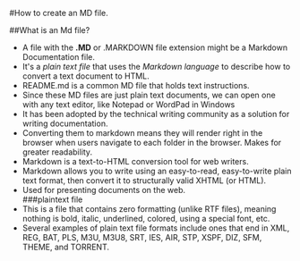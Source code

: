 #How to create an MD file.

##What is an Md file?
- A file with the **.MD** or .MARKDOWN file extension might be a Markdown Documentation file.  
- It's a *plain text file* that uses the *Markdown language* to describe how to convert a text document to HTML.  
- README.md is a common MD file that holds text instructions.  
- Since these MD files are just plain text documents, we can open one with any text editor, like Notepad or WordPad in Windows  
- It has been adopted by the technical writing community as a solution for writing documentation.  
- Converting them to markdown means they will render right in the browser when users navigate to each folder in the browser. Makes for greater readability.  
- Markdown is a text-to-HTML conversion tool for web writers.  
- Markdown allows you to write using an easy-to-read, easy-to-write plain text format, then convert it to structurally valid XHTML (or HTML).  
- Used for presenting documents on the web.  
###plaintext file
- This is a file that contains zero formatting (unlike RTF files), meaning nothing is bold, italic, underlined, colored, using a special font, etc.  
- Several examples of plain text file formats include ones that end in XML, REG, BAT, PLS, M3U, M3U8, SRT, IES, AIR, STP, XSPF, DIZ, SFM, THEME, and TORRENT.
